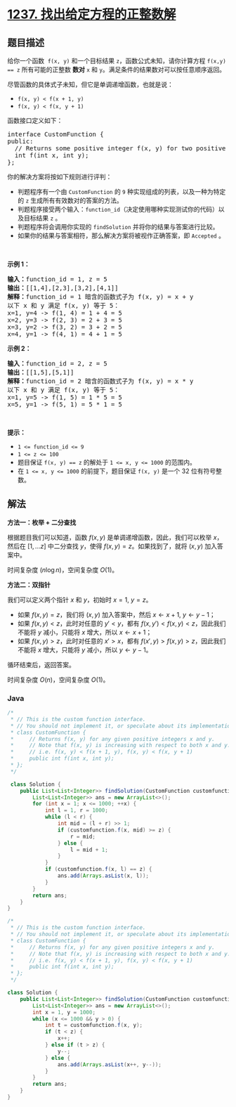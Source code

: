 # [1237. 找出给定方程的正整数解](https://leetcode.cn/problems/find-positive-integer-solution-for-a-given-equation)

## 题目描述

<p>给你一个函数  <code>f(x, y)</code> 和一个目标结果 <code>z</code>，函数公式未知，请你计算方程 <code>f(x,y) == z</code> 所有可能的正整数 <strong>数对</strong> <code>x</code> 和 <code>y</code>。满足条件的结果数对可以按任意顺序返回。</p>

<p>尽管函数的具体式子未知，但它是单调递增函数，也就是说：</p>

<ul>
	<li><code>f(x, y) < f(x + 1, y)</code></li>
	<li><code>f(x, y) < f(x, y + 1)</code></li>
</ul>

<p>函数接口定义如下：</p>

<pre>
interface CustomFunction {
public:
  // Returns some positive integer f(x, y) for two positive integers x and y based on a formula.
  int f(int x, int y);
};</pre>

<p>你的解决方案将按如下规则进行评判：</p>

<ul>
	<li>判题程序有一个由 <code>CustomFunction</code> 的 <code>9</code> 种实现组成的列表，以及一种为特定的 <code>z</code> 生成所有有效数对的答案的方法。</li>
	<li>判题程序接受两个输入：<code>function_id</code>（决定使用哪种实现测试你的代码）以及目标结果 <code>z</code> 。</li>
	<li>判题程序将会调用你实现的 <code>findSolution</code> 并将你的结果与答案进行比较。</li>
	<li>如果你的结果与答案相符，那么解决方案将被视作正确答案，即 <code>Accepted</code> 。</li>
</ul>

<p> </p>

<p><strong>示例 1：</strong></p>

<pre>
<strong>输入：</strong>function_id = 1, z = 5
<strong>输出：</strong>[[1,4],[2,3],[3,2],[4,1]]
<strong>解释：</strong>function_id = 1 暗含的函数式子为 f(x, y) = x + y
以下 x 和 y 满足 f(x, y) 等于 5：
x=1, y=4 -> f(1, 4) = 1 + 4 = 5
x=2, y=3 -> f(2, 3) = 2 + 3 = 5
x=3, y=2 -> f(3, 2) = 3 + 2 = 5
x=4, y=1 -> f(4, 1) = 4 + 1 = 5
</pre>

<p><strong>示例 2：</strong></p>

<pre>
<strong>输入：</strong>function_id = 2, z = 5
<strong>输出：</strong>[[1,5],[5,1]]
<strong>解释：</strong>function_id = 2 暗含的函数式子为 f(x, y) = x * y
以下 x 和 y 满足 f(x, y) 等于 5：
x=1, y=5 -> f(1, 5) = 1 * 5 = 5
x=5, y=1 -> f(5, 1) = 5 * 1 = 5</pre>

<p> </p>

<p><strong>提示：</strong></p>

<ul>
	<li><code>1 <= function_id <= 9</code></li>
	<li><code>1 <= z <= 100</code></li>
	<li>题目保证 <code>f(x, y) == z</code> 的解处于 <code>1 <= x, y <= 1000</code> 的范围内。</li>
	<li>在 <code>1 <= x, y <= 1000</code> 的前提下，题目保证 <code>f(x, y)</code> 是一个 32 位有符号整数。</li>
</ul>

## 解法

**方法一：枚举 + 二分查找**

根据题目我们可以知道，函数 $f(x, y)$ 是单调递增函数，因此，我们可以枚举 $x$，然后在 $[1,...z]$ 中二分查找 $y$，使得 $f(x, y) = z$。如果找到了，就将 $(x, y)$ 加入答案中。

时间复杂度 $(n \log n)$，空间复杂度 $O(1)$。

**方法二：双指针**

我们可以定义两个指针 $x$ 和 $y$，初始时 $x = 1$, $y = z$。

-   如果 $f(x, y) = z$，我们将 $(x, y)$ 加入答案中，然后 $x \leftarrow x + 1$, $y \leftarrow y - 1$；
-   如果 $f(x, y) \lt z$，此时对任意的 $y' \lt y$，都有 $f(x, y') \lt f(x, y) \lt z$，因此我们不能将 $y$ 减小，只能将 $x$ 增大，所以 $x \leftarrow x + 1$；
-   如果 $f(x, y) \gt z$，此时对任意的 $x' \gt x$，都有 $f(x', y) \gt f(x, y) \gt z$，因此我们不能将 $x$ 增大，只能将 $y$ 减小，所以 $y \leftarrow y - 1$。

循环结束后，返回答案。

时间复杂度 $O(n)$，空间复杂度 $O(1)$。

### **Java**

```java
/*
 * // This is the custom function interface.
 * // You should not implement it, or speculate about its implementation
 * class CustomFunction {
 *     // Returns f(x, y) for any given positive integers x and y.
 *     // Note that f(x, y) is increasing with respect to both x and y.
 *     // i.e. f(x, y) < f(x + 1, y), f(x, y) < f(x, y + 1)
 *     public int f(int x, int y);
 * };
 */

 class Solution {
    public List<List<Integer>> findSolution(CustomFunction customfunction, int z) {
        List<List<Integer>> ans = new ArrayList<>();
        for (int x = 1; x <= 1000; ++x) {
            int l = 1, r = 1000;
            while (l < r) {
                int mid = (l + r) >> 1;
                if (customfunction.f(x, mid) >= z) {
                    r = mid;
                } else {
                    l = mid + 1;
                }
            }
            if (customfunction.f(x, l) == z) {
                ans.add(Arrays.asList(x, l));
            }
        }
        return ans;
    }
}
```

```java
/*
 * // This is the custom function interface.
 * // You should not implement it, or speculate about its implementation
 * class CustomFunction {
 *     // Returns f(x, y) for any given positive integers x and y.
 *     // Note that f(x, y) is increasing with respect to both x and y.
 *     // i.e. f(x, y) < f(x + 1, y), f(x, y) < f(x, y + 1)
 *     public int f(int x, int y);
 * };
 */

class Solution {
    public List<List<Integer>> findSolution(CustomFunction customfunction, int z) {
        List<List<Integer>> ans = new ArrayList<>();
        int x = 1, y = 1000;
        while (x <= 1000 && y > 0) {
            int t = customfunction.f(x, y);
            if (t < z) {
                x++;
            } else if (t > z) {
                y--;
            } else {
                ans.add(Arrays.asList(x++, y--));
            }
        }
        return ans;
    }
}
```
